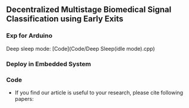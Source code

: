 ## Decentralized Multistage Biomedical Signal Classification using Early Exits

### Exp for Arduino<br>
Deep sleep mode: [Code](Code/Deep Sleep(idle mode).cpp)


### Deploy in Embedded System <br>

### Code <br>




* If you find our article is useful to your research, please cite following papers: <br>
<!-- 
```bibtex
@inproceedings{xiaolin2024,
  title={Decentralized Multistage Biomedical Signal Classification using Early Exits},
  author={Xiaolin Li, Binhua Huang, Barry Cardiff, Deepu John},
  booktitle={Has not been accepted by any journal yet},
  pages={100--120},
  year={2024},
  organization={NONE}
}
```
-->
